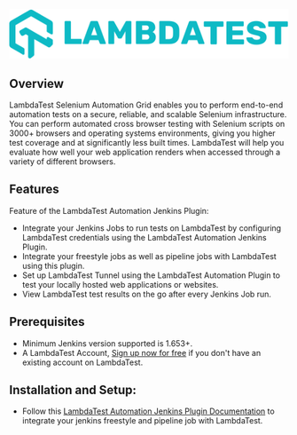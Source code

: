 <img alt="lt_logo" src="./docs/images/lt_logo_color.svg">

## Overview

LambdaTest Selenium Automation Grid enables you to perform end-to-end automation tests on a secure, reliable, and scalable Selenium infrastructure. You can perform automated cross browser testing with Selenium scripts on 3000+ browsers and operating systems environments, giving you higher test coverage and at significantly less built times. LambdaTest will help you evaluate how well your web application renders when accessed through a variety of different browsers.


## Features
Feature of the LambdaTest Automation Jenkins Plugin:

- Integrate your Jenkins Jobs to run tests on LambdaTest by configuring LambdaTest credentials using the LambdaTest Automation Jenkins Plugin.
- Integrate your freestyle jobs as well as pipeline jobs with LambdaTest using this plugin.
- Set up LambdaTest Tunnel using the LambdaTest Automation Plugin to test your locally hosted web applications or websites.
- View LambdaTest test results on the go after every Jenkins Job run.
## Prerequisites
- Minimum Jenkins version supported is 1.653+.
- A LambdaTest Account, [Sign up now for free](https://accounts.lambdatest.com/register?_gl=1*1okw8h1*_up*MQ..*_gcl_aw*R0NMLjE3MTY4OTE0NTQuRUFJYUlRb2JDaE1JOU9fMWhvLXdoZ01WVjZsbUFoM2x3QU9GRUFBWUFTQUFFZ0pRVVBEX0J3RQ..*_gcl_au*MTkyMjI5MzY5NC4xNzE2ODkxNDU0&gclid=EAIaIQobChMI9O_1ho-whgMVV6lmAh3lwAOFEAAYASAAEgJQUPD_BwE) if you don't have an existing account on LambdaTest.

## Installation and Setup:

- Follow this [LambdaTest Automation Jenkins Plugin Documentation](https://www.lambdatest.com/support/docs/jenkins-with-lambdatest/) to integrate your jenkins freestyle and pipeline job with LambdaTest.
